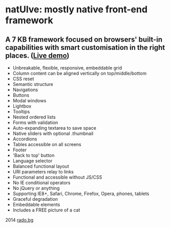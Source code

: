 natUIve: mostly native front-end framework
===

A 7 KB framework focused on browsers' built-in capabilities with smart customisation in the right places. ([Live demo](http://radogado.github.io/natuive/))
---

- Unbreakable, flexible, responsive, embeddable grid
- Column content can be aligned vertically on top/middle/bottom
- CSS reset
- Semantic structure
- Navigations
- Buttons
- Modal windows
- Lightbox
- Tooltips
- Nested ordered lists
- Forms with validation
- Auto-expanding textarea to save space
- Native sliders with optional .thumbnail
- Accordions
- Tables accessible on all screens
- Footer
- 'Back to top' button
- Language selector
- Balanced functional layout
- URI parameters relay to links
- Functional and accessible without JS/CSS
- No IE conditional operators
- No jQuery or anything
- Supporting IE8+, Safari, Chrome, Firefox, Opera, phones, tablets
- Graceful degradation
- Embeddable elements
- Includes a FREE picture of a cat

2014 [rado.bg](http://rado.bg)
